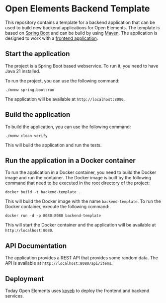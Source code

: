 # Open Elements Backend Template

This repository contains a template for a backend application that can be used to build new backend applications for Open Elements.
The template is based on [Spring Boot](https://spring.io/projects/spring-boot) and can be build by using [Maven](https://maven.apache.org/).
The application is designed to work with a [frontend application](https://github.com/OpenElements/frontend-template).

## Start the application

The project is a Spring Boot based webservice. To run it, you need to have Java 21 installed.

To run the project, you can use the following command:

```shell
./mvnw spring-boot:run
```

The application will be available at `http://localhost:8080`.

## Build the application

To build the application, you can use the following command:

```shell
./mvnw clean verify
```

This will build the application and run the tests.

## Run the application in a Docker container

To run the application in a Docker container, you need to build the Docker image and run the container.
The Docker image is built by the following command that need to be executed in the root directory of the project:

```shell
docker build -t backend-template .
```

This will build the Docker image with the name `backend-template`.
To run the Docker container, execute the following command:

```shell
docker run -d -p 8080:8080 backend-template
```

This will start the Docker container and the application will be available at `http://localhost:8080`.

## API Documentation

The application provides a REST API that provides some random data.
The API is available at `http://localhost:8080/api/items`.

## Deployment

Today Open Elements uses [koyeb](https://www.koyeb.com) to deploy the frontend and backend services.